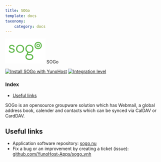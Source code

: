 ```yaml
---
title: SOGo
template: docs
taxonomy:
    category: docs
---
```


<img src="/images/sogo_logo.png" height="80px" alt="SOGo Logo"> SOGo

[![Install SOGo with YunoHost](https://install-app.yunohost.org/install-with-yunohost.png)](https://install-app.yunohost.org/?app=sogo) [![Integration level](https://dash.yunohost.org/integration/sogo.svg)](https://dash.yunohost.org/appci/app/sogo)

### Index

- [Useful links](#useful-links)

SOGo is an opensource groupware solution which has Webmail, a global address book, calender and contacts which can be synced via CalDAV or CardDAV.

## Useful links

+ Application software repository: [sogo.nu](https://sogo.nu)
+ Fix a bug or an improvement by creating a ticket (issue): [github.com/YunoHost-Apps/sogo_ynh](https://github.com/YunoHost-Apps/sogo_ynh)

